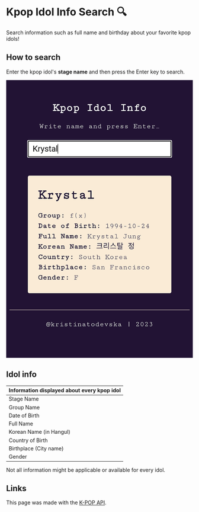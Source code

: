 # Kpop Idol Info Search :mag:
Search information such as full name and birthday about your favorite kpop idols!

## How to search
Enter the kpop idol's **stage name** and then press the Enter key to search.

![Preview of the information displayed about Krystal](/assets/img/preview.png)

## Idol info

| Information displayed about every kpop idol |
| ------------- |
| Stage Name      |
| Group Name      |
| Date of Birth     |
| Full Name      |
| Korean Name (in Hangul)      |
| Country of Birth      |
| Birthplace (City name)     |
| Gender     |

Not all information might be applicable or available for every idol.

## Links

This page was made with the [K-POP API](https://rapidapi.com/thunderapi-thunderapi-default/api/k-pop).
